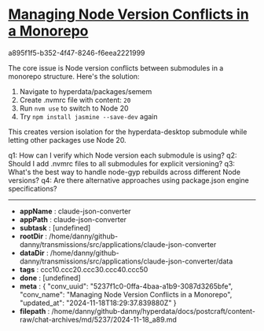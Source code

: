 # [Managing Node Version Conflicts in a Monorepo](https://claude.ai/chat/5237f1c0-0ffa-4baa-a1b9-3087d3265bfe)

a895f1f5-b352-4f47-8246-f6eea2221999

 The core issue is Node version conflicts between submodules in a monorepo structure. Here's the solution:

1. Navigate to hyperdata/packages/semem
2. Create .nvmrc file with content: `20` 
3. Run `nvm use` to switch to Node 20
4. Try `npm install jasmine --save-dev` again

This creates version isolation for the hyperdata-desktop submodule while letting other packages use Node 20.

q1: How can I verify which Node version each submodule is using?
q2: Should I add .nvmrc files to all submodules for explicit versioning?
q3: What's the best way to handle node-gyp rebuilds across different Node versions?
q4: Are there alternative approaches using package.json engine specifications?

---

* **appName** : claude-json-converter
* **appPath** : claude-json-converter
* **subtask** : [undefined]
* **rootDir** : /home/danny/github-danny/transmissions/src/applications/claude-json-converter
* **dataDir** : /home/danny/github-danny/transmissions/src/applications/claude-json-converter/data
* **tags** : ccc10.ccc20.ccc30.ccc40.ccc50
* **done** : [undefined]
* **meta** : {
  "conv_uuid": "5237f1c0-0ffa-4baa-a1b9-3087d3265bfe",
  "conv_name": "Managing Node Version Conflicts in a Monorepo",
  "updated_at": "2024-11-18T18:29:37.839880Z"
}
* **filepath** : /home/danny/github-danny/hyperdata/docs/postcraft/content-raw/chat-archives/md/5237/2024-11-18_a89.md